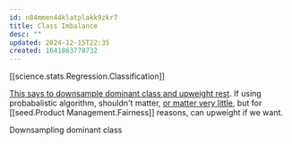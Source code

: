 ```yaml
---
id: n84mmen44klatplakk9zkr7
title: Class Imbalance
desc: ""
updated: 2024-12-15T22:35
created: 1641863778732
---
```


[[science.stats.Regression.Classification]]

[This says to downsample dominant class and upweight rest](https://developers.google.com/machine-learning/data-prep/construct/sampling-splitting/imbalanced-data
).
If using probabalistic algorithm, shouldn't matter, [or matter very little](https://stats.stackexchange.com/questions/128777/is-up-or-down-sampling-imbalanced-data-actually-that-effective-why), but for [[seed.Product Management.Fairness]] reasons, can upweight if we want.

Downsampling dominant class 